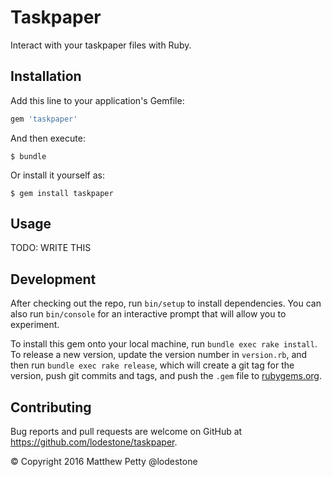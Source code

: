 # Taskpaper

Interact with your taskpaper files with Ruby.

## Installation

Add this line to your application's Gemfile:

```ruby
gem 'taskpaper'
```

And then execute:

    $ bundle

Or install it yourself as:

    $ gem install taskpaper

## Usage

TODO: WRITE THIS

## Development

After checking out the repo, run `bin/setup` to install dependencies. You can also run `bin/console` for an interactive prompt that will allow you to experiment.

To install this gem onto your local machine, run `bundle exec rake install`. To release a new version, update the version number in `version.rb`, and then run `bundle exec rake release`, which will create a git tag for the version, push git commits and tags, and push the `.gem` file to [rubygems.org](https://rubygems.org).

## Contributing

Bug reports and pull requests are welcome on GitHub at https://github.com/lodestone/taskpaper.

&copy; Copyright 2016 Matthew Petty @lodestone
